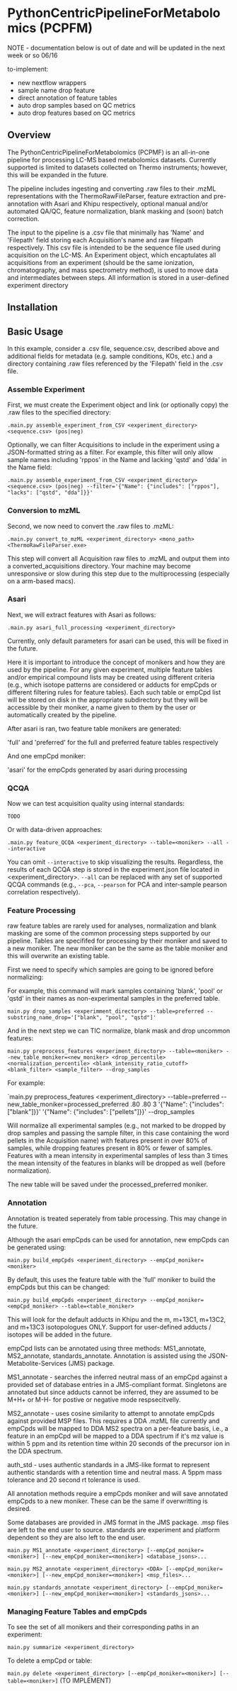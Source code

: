 # PythonCentricPipelineForMetabolomics (PCPFM)

NOTE - documentation below is out of date and will be updated in the next week or so 06/16

to-implement:
  - new nextflow wrappers
  - sample name drop feature
  - direct annotation of feature tables
  - auto drop samples based on QC metrics
  - auto drop features based on QC metrics


## Overview

The PythonCentricPipelineForMetabolomics (PCPMF) is an all-in-one pipeline for processing LC-MS based metabolomics datasets. Currently supported is limited to datasets collected on Thermo instruments; however, this will be expanded in the future. 

The pipeline includes ingesting and converting .raw files to their .mzML representations with the ThermoRawFileParser, feature extraction and pre-annotation with Asari and Khipu respectively, optional manual and/or automated QA/QC, feature normalization, blank masking and (soon) batch correction. 

The input to the pipeline is a .csv file that minimally has 'Name' and 'Filepath' field storing each Acquisition's name and raw filepath respectively. This csv file is intended to be the sequence file used during acquisition on the LC-MS. An Experiment object, which encaptulates all acquisitions from an experiment (should be the same ionization, chromatography, and mass spectrometry method), is used to move data and intermediates between steps. All information is stored in a user-defined experiment directory 

## Installation

## Basic Usage

In this example, consider a .csv file, sequence.csv, described above and additional fields for metadata (e.g. sample conditions, KOs, etc.) and a directory containing .raw files referenced by the 'Filepath' field in the .csv file. 

### Assemble Experiment

First, we must create the Experiment object and link (or optionally copy) the .raw files to the specified directory:

`.main.py assemble_experiment_from_CSV <experiment_directory> <sequence.csv> (pos|neg)`

Optionally, we can filter Acquisitions to include in the experiment using a JSON-formatted string as a filter. For example, this filter will only allow sample names including 'rppos' in the Name and lacking 'qstd' and 'dda' in the Name field:

`.main.py assemble_experiment_from_CSV <experiment_directory> <sequence.csv> (pos|neg) --filter='{"Name": {"includes": ["rppos"], "lacks": ["qstd", "dda"]}}'`

### Conversion to mzML

Second, we now need to convert the .raw files to .mzML:

`.main.py convert_to_mzML <experiment_directory> <mono_path> <ThermoRawFileParser.exe>`

This step will convert all Acquisition raw files to .mzML and output them into a converted_acquisitions directory. Your machine may become unresponsive or slow during this step due to the multiprocessing (especially on a arm-based macs).

### Asari

Next, we will extract features with Asari as follows:

`.main.py asari_full_processing <experiment_directory>`

Currently, only default parameters for asari can be used, this will be fixed in the future. 

Here it is important to introduce the concept of monikers and how they are used by the pipeline. For any given experiment, multiple feature tables and/or empirical compound lists may be created using different criteria (e.g., which isotope patterns are considered or adducts for empCpds or different filtering rules for feature tables). Each such table or empCpd list will be stored on disk in the appropriate subdirectory but they will be accessible by their moniker, a name given to them by the user or automatically created by the pipeline. 

After asari is ran, two feature table monikers are generated:

'full' and 'preferred' for the full and preferred feature tables respectively

And one empCpd moniker:

'asari' for the empCpds generated by asari during processing

### QCQA

Now we can test acquisition quality using internal standards:

`TODO`

Or with data-driven approaches: 

`.main.py feature_QCQA <experiment_directory> --table=<moniker> --all --interactive`

You can omit `--interactive` to skip visualizing the results. Regardless, the results of each QCQA step is stored in the experiment.json file located in <experiment_directory>. `--all` can be replaced with any set of supported QCQA commands (e.g., `--pca`, `--pearson` for PCA and inter-sample pearson correlation respectively). 

### Feature Processing

raw feature tables are rarely used for analyses, normalization and blank masking are some of the common processing steps supported by our pipeline. Tables are specififed for processing by their moniker and saved to a new moniker. The new moniker can be the same as the table moniker and this will overwrite an existing table. 

First we need to specify which samples are going to be ignored before normalizing:

For example, this command will mark samples containing 'blank', 'pool' or 'qstd' in their names as non-experimental samples in the preferred table. 

`main.py drop_samples <experimment_directory> --table=preferred --substring_name_drop='["blank", "pool", "qstd"]'`

And in the next step we can TIC normalize, blank mask and drop uncommon features:

`main.py preprocess_features <experiment_directory> --table=<moniker> --new_table_moniker=<new_moniker> <drop_percentile> <normalization_percentile> <blank_intensity_ratio_cutoff> <blank_filter> <sample_filter> --drop_samples`

For example:

`main.py preprocess_features <experiment_directory> --table=preferred --new_table_moniker=processed_preferred .80 .80 3 '{"Name": {"includes": ["blank"]}}' '{"Name": {"includes": ["pellets"]}}' --drop_samples

Will normalize all experimental samples (e.g., not marked to be dropped by drop samples and passing the sample filter, in this case containing the word pellets in the Acquisition name) with features present in over 80% of samples, while dropping features present in 80% or fewer of samples. Features with a mean intensity in experimental samples of less than 3 times the mean intensity of the features in blanks will be dropped as well (before normalization). 

The new table will be saved under the processed_preferred moniker.

### Annotation

Annotation is treated seperately from table processing. This may change in the future. 

Although the asari empCpds can be used for annotation, new empCpds can be generated using: 

`main.py build_empCpds <experiment_directory> --empCpd_moniker=<moniker>`

By default, this uses the feature table with the 'full' moniker to build the empCpds but this can be changed: 

`main.py build_empCpds <experiment_directory> --empCpd_moniker=<empCpd_moniker> --table=<table_moniker>`

This will look for the default adducts in Khipu and the m, m+13C1, m+13C2, and m+13C3 isotopologues ONLY. Support for user-defined adducts / isotopes will be added in the future. 

empCpd lists can be annotated using three methods: MS1_annotate, MS2_annotate, standards_annotate. Annotation is assisted using the JSON-Metabolite-Services (JMS) package. 

MS1_annotate - searches the inferred neutral mass of an empCpd against a provided set of database entries in a JMS-compliant format. Singletons are annotated but since adducts cannot be inferred, they are assumed to be M+H+ or M-H- for postive or negative mode respsecitvelly. 

MS2_annotate - uses cosine similarity to attempt to annotate empCpds against provided MSP files. This requires a DDA .mzML file currently and empCpds will be mapped to DDA MS2 spectra on a per-feature basis, i.e., a feature in an empCpd will be mapped to a DDA spectrum if it's mz value is within 5 ppm and its retention time within 20 seconds of the precursor ion in the DDA spectrum. 

auth_std - uses authentic standards in a JMS-like format to represent authentic standards with a retention time and neutral mass. A 5ppm mass tolerance and 20 second rt tolerance is used. 

All annotation methods require a empCpds moniker and will save annotated empCpds to a new moniker. These can be the same if overwritting is desired. 

Some databases are provided in JMS format in the JMS package. .msp files are left to the end user to source. standards are experiment and platform dependent so they are also left to the end user. 

`main.py MS1_annotate <experiment_directory> [--empCpd_moniker=<moniker>] [--new_empCpd_moniker=<moniker>] <database_jsons>...`

`main.py MS2_annotate <experiment_directory> <DDA> [--empCpd_moniker=<moniker>] [--new_empCpd_moniker=<moniker>] <msp_files>...`

`main.py standards_annotate <experiment_directory> [--empCpd_moniker=<moniker>] [--new_empCpd_moniker=<moniker>] <standards_jsons>...`

### Managing Feature Tables and empCpds

To see the set of all monikers and their corresponding paths in an experiment:

`main.py summarize <experiment_directory>`

To delete a empCpd or table: 

`main.py delete <experiment_directory> [--empCpd_moniker=<moniker>] [--table=<moniker>]` (TO IMPLEMENT)
